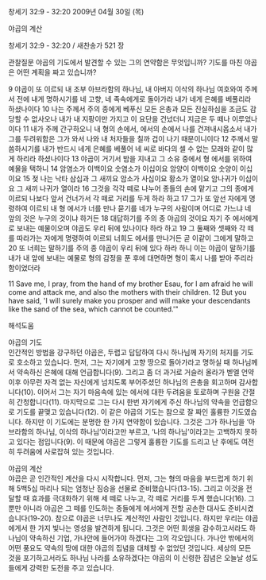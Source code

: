 창세기 32:9 - 32:20 
2009년 04월 30일 (목)

야곱의 계산



창세기 32:9 - 32:20 / 새찬송가 521 장


관찰질문
야곱의 기도에서 발견할 수 있는 그의 연약함은 무엇입니까?
기도를 마친 야곱은 어떤 계획을 짜고 있습니까?

9 야곱이 또 이르되 내 조부 아브라함의 하나님, 내 아버지 이삭의 하나님 여호와여 주께서 전에 내게 명하시기를 네 고향, 네 족속에게로 돌아가라 내가 네게 은혜를 베풀리라 하셨나이다 10 나는 주께서 주의 종에게 베푸신 모든 은총과 모든 진실하심을 조금도 감당할 수 없사오나 내가 내 지팡이만 가지고 이 요단을 건넜더니 지금은 두 떼나 이루었나이다 11 내가 주께 간구하오니 내 형의 손에서, 에서의 손에서 나를 건져내시옵소서 내가 그를 두려워함은 그가 와서 나와 내 처자들을 칠까 겁이 나기 때문이니이다 12 주께서 말씀하시기를 내가 반드시 네게 은혜를 베풀어 네 씨로 바다의 셀 수 없는 모래와 같이 많게 하리라 하셨나이다 13 야곱이 거기서 밤을 지내고 그 소유 중에서 형 에서를 위하여 예물을 택하니 14 암염소가 이백이요 숫염소가 이십이요 암양이 이백이요 숫양이 이십이요 15 젖 나는 낙타 삼십과 그 새끼요 암소가 사십이요 황소가 열이요 암나귀가 이십이요 그 새끼 나귀가 열이라 16 그것을 각각 떼로 나누어 종들의 손에 맡기고 그의 종에게 이르되 나보다 앞서 건너가서 각 떼로 거리를 두게 하라 하고 17 그가 또 앞선 자에게 명령하여 이르되 내 형 에서가 너를 만나 묻기를 네가 누구의 사람이며 어디로 가느냐 네 앞의 것은 누구의 것이냐 하거든 18 대답하기를 주의 종 야곱의 것이요 자기 주 에서에게로 보내는 예물이오며 야곱도 우리 뒤에 있나이다 하라 하고 19 그 둘째와 셋째와 각 떼를 따라가는 자에게 명령하여 이르되 너희도 에서를 만나거든 곧 이같이 그에게 말하고 20 또 너희는 말하기를 주의 종 야곱이 우리 뒤에 있다 하라 하니 이는 야곱이 말하기를 내가 내 앞에 보내는 예물로 형의 감정을 푼 후에 대면하면 형이 혹시 나를 받아 주리라 함이었더라  

11 Save me, I pray, from the hand of my brother Esau, for I am afraid he will come and attack me, and also the mothers with their children. 12 But you have said, 'I will surely make you prosper and will make your descendants like the sand of the sea, which cannot be counted.'"

해석도움





야곱의 기도  
인간적인 방법을 강구하던 야곱은, 두렵고 답답하여 다시 하나님께 자기의 처지를 기도로 호소하고 있습니다. 먼저, 그는 자기에게 고향 땅으로 돌아가라고 명하실 때 하나님께서 약속하신 은혜에 대해 언급합니다(9). 그리고 좀 더 과거로 거슬러 올라가 벧엘 언약 이후 아무런 자격 없는 자신에게 넘치도록 부어주셨던 하나님의 은총을 회고하며 감사합니다(10). 이어서 그는 자기 마음속에 있는 에서에 대한 두려움을 토로하며 구원을 간절히 간청합니다(11). 마지막으로 그는 다시 한번 자기에게 주신 하나님의 약속을 언급함으로 기도를 끝맺고 있습니다(12). 이 같은 야곱의 기도는 참으로 잘 짜인 훌륭한 기도였습니다. 하지만 이 기도에는 분명한 한 가지 연약함이 있습니다. 그것은 그가 하나님을 ‘아브라함의 하나님, 이삭의 하나님’이라고만 부르고, ‘나의 하나님’이라고는 고백하지 못하고 있다는 점입니다(9). 이 때문에 야곱은 그렇게 훌륭한 기도를 드리고 난 후에도 여전히 두려움에 사로잡혀 있는 것입니다. 

야곱의 계산  
야곱은 곧 인간적인 계산을 다시 시작합니다. 먼저, 그는 형의 마음을 부드럽게 하기 위해 5백5십 마리나 되는 엄청난 짐승을 선물로 준비했습니다(13-15). 그리고 이것을 전달할 때 효과를 극대화하기 위해 세 떼로 나누고, 각 떼로 거리를 두게 했습니다(16). 그뿐만 아니라 야곱은 그 떼를 인도하는 종들에게 에서에게 전할 공손한 대사도 준비시켰습니다(19-20). 참으로 야곱은 너무나도 계산적인 사람인 것입니다. 하지만 우리는 야곱에게서 한 가지 빛나는 영성을 발견하게 됩니다. 그것은 어떤 희생을 감수하고서라도 하나님이 약속하신 기업, 가나안에 들어가야 하겠다는 그의 각오입니다. 가나안 밖에서의 어떤 풍요도 약속의 땅에 대한 야곱의 집념을 대체할 수 없었던 것입니다. 세상의 모든 것을 포기하고서라도 하나님 나라를 소유하겠다는 야곱의 이 신령한 집념은 오늘날 성도들에게 강력한 도전을 주고 있습니다.